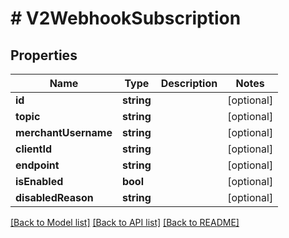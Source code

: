 # # V2WebhookSubscription

## Properties

Name | Type | Description | Notes
------------ | ------------- | ------------- | -------------
**id** | **string** |  | [optional]
**topic** | **string** |  | [optional]
**merchantUsername** | **string** |  | [optional]
**clientId** | **string** |  | [optional]
**endpoint** | **string** |  | [optional]
**isEnabled** | **bool** |  | [optional]
**disabledReason** | **string** |  | [optional]

[[Back to Model list]](../../README.md#models) [[Back to API list]](../../README.md#endpoints) [[Back to README]](../../README.md)

